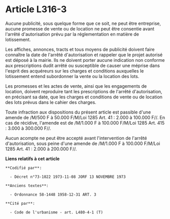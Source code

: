 # Article L316-3

Aucune publicité, sous quelque forme que ce soit, ne peut être entreprise, aucune promesse de vente ou de location ne peut
être consentie avant l'arrêté d'autorisation prévu par la réglementation en matière de lotissement.

Les affiches, annonces, tracts et tous moyens de publicité doivent faire connaître la date de l'arrêté d'autorisation et
rappeler que le projet autorisé est déposé à la mairie. Ils ne doivent porter aucune indication non conforme aux
prescriptions dudit arrêté ou susceptible de causer une méprise dans l'esprit des acquéreurs sur les charges et conditions
auxquelles le lotissement entend subordonner la vente ou la location des lots.

Les promesses et les actes de vente, ainsi que les engagements de location, doivent reproduire tant les prescriptions de
l'arrêté d'autorisation, en précisant sa date, que les charges et conditions de vente ou de location des lots prévus dans le
cahier des charges.

Toute infraction aux dispositions du présent article est passible d'une amende de /M/500 F à 50.000 F/M/Loi  1285 Art. 41 :
2.000 à 100.000 F//. En cas de récidive, l'amende est de /M/1.000 F à 100.000 F/M/Loi  1285 Art. 415 : 3.000 à 300.000 F//.

Aucun acompte ne peut être accepté avant l'intervention de l'arrêté d'autorisation, sous peine d'une amende de /M/1.000 F à
100.000 F/M/Loi  1285 Art. 41 : 2.000 à 200.000 F//.

**Liens relatifs à cet article**

	**Codifié par**:

	  - Décret n°73-1022 1973-11-08 JORF 13 NOVEMBRE 1973

	**Anciens textes**:

	  - Ordonnance 58-1448 1958-12-31 ART. 3

	**Cité par**:

	  - Code de l'urbanisme - art. L480-4-1 (T)
